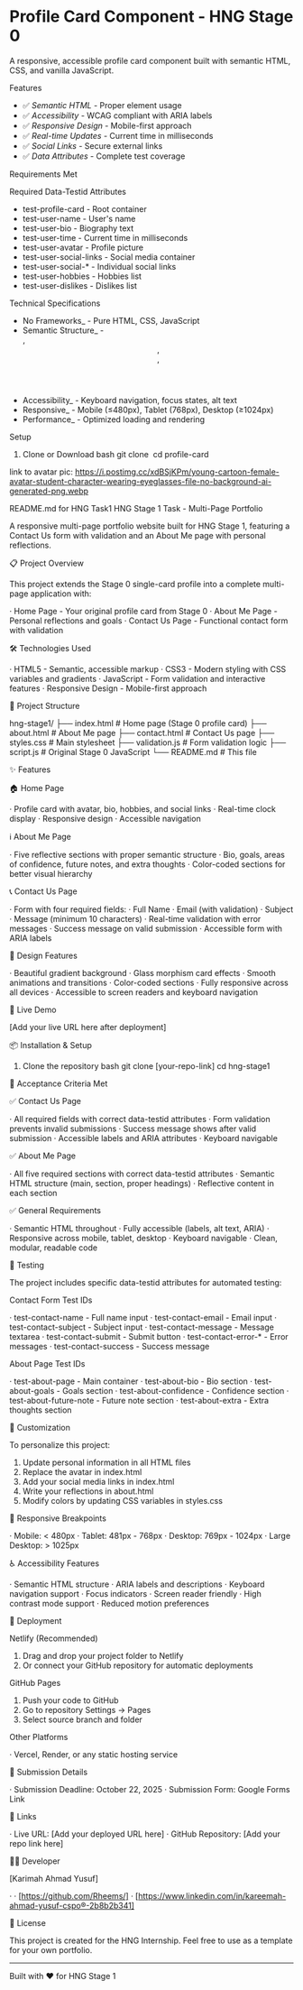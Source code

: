 # Profile Card Component - HNG Stage 0

A responsive, accessible profile card component built with semantic HTML, CSS, and vanilla JavaScript.

Features

- ✅ _Semantic HTML_ - Proper element usage
- ✅ _Accessibility_ - WCAG compliant with ARIA labels
- ✅ _Responsive Design_ - Mobile-first approach
- ✅ _Real-time Updates_ - Current time in milliseconds
- ✅ _Social Links_ - Secure external links
- ✅ _Data Attributes_ - Complete test coverage

Requirements Met

Required Data-Testid Attributes

- test-profile-card - Root container
- test-user-name - User's name
- test-user-bio - Biography text
- test-user-time - Current time in milliseconds
- test-user-avatar - Profile picture
- test-user-social-links - Social media container
- test-user-social-\* - Individual social links
- test-user-hobbies - Hobbies list
- test-user-dislikes - Dislikes list

Technical Specifications

- No Frameworks\_ - Pure HTML, CSS, JavaScript
- Semantic Structure\_ - <article>, <header>, <section>, <nav>
- Accessibility\_ - Keyboard navigation, focus states, alt text
- Responsive\_ - Mobile (≤480px), Tablet (768px), Desktop (≥1024px)
- Performance\_ - Optimized loading and rendering

Setup

1. Clone or Download
   bash
   git clone <repository-url>
    cd profile-card

link to avatar pic: https://i.postimg.cc/xdBSjKPm/young-cartoon-female-avatar-student-character-wearing-eyeglasses-file-no-background-ai-generated-png.webp

README.md for HNG Task1
HNG Stage 1 Task - Multi-Page Portfolio

A responsive multi-page portfolio website built for HNG Stage 1, featuring a Contact Us form with validation and an About Me page with personal reflections.

📋 Project Overview

This project extends the Stage 0 single-card profile into a complete multi-page application with:

· Home Page - Your original profile card from Stage 0
· About Me Page - Personal reflections and goals
· Contact Us Page - Functional contact form with validation

🛠 Technologies Used

· HTML5 - Semantic, accessible markup
· CSS3 - Modern styling with CSS variables and gradients
· JavaScript - Form validation and interactive features
· Responsive Design - Mobile-first approach

📁 Project Structure

hng-stage1/
├── index.html # Home page (Stage 0 profile card)
├── about.html # About Me page
├── contact.html # Contact Us page
├── styles.css # Main stylesheet
├── validation.js # Form validation logic
├── script.js # Original Stage 0 JavaScript
└── README.md # This file

✨ Features

🏠 Home Page

· Profile card with avatar, bio, hobbies, and social links
· Real-time clock display
· Responsive design
· Accessible navigation

ℹ About Me Page

· Five reflective sections with proper semantic structure
· Bio, goals, areas of confidence, future notes, and extra thoughts
· Color-coded sections for better visual hierarchy

📞 Contact Us Page

· Form with four required fields:
· Full Name
· Email (with validation)
· Subject
· Message (minimum 10 characters)
· Real-time validation with error messages
· Success message on valid submission
· Accessible form with ARIA labels

🎨 Design Features

· Beautiful gradient background
· Glass morphism card effects
· Smooth animations and transitions
· Color-coded sections
· Fully responsive across all devices
· Accessible to screen readers and keyboard navigation

🚀 Live Demo

[Add your live URL here after deployment]

📦 Installation & Setup

1. Clone the repository
   bash
   git clone [your-repo-link]
   cd hng-stage1

🎯 Acceptance Criteria Met

✅ Contact Us Page

· All required fields with correct data-testid attributes
· Form validation prevents invalid submissions
· Success message shows after valid submission
· Accessible labels and ARIA attributes
· Keyboard navigable

✅ About Me Page

· All five required sections with correct data-testid attributes
· Semantic HTML structure (main, section, proper headings)
· Reflective content in each section

✅ General Requirements

· Semantic HTML throughout
· Fully accessible (labels, alt text, ARIA)
· Responsive across mobile, tablet, desktop
· Keyboard navigable
· Clean, modular, readable code

🧪 Testing

The project includes specific data-testid attributes for automated testing:

Contact Form Test IDs

· test-contact-name - Full name input
· test-contact-email - Email input
· test-contact-subject - Subject input
· test-contact-message - Message textarea
· test-contact-submit - Submit button
· test-contact-error-\* - Error messages
· test-contact-success - Success message

About Page Test IDs

· test-about-page - Main container
· test-about-bio - Bio section
· test-about-goals - Goals section
· test-about-confidence - Confidence section
· test-about-future-note - Future note section
· test-about-extra - Extra thoughts section

🎨 Customization

To personalize this project:

1. Update personal information in all HTML files
2. Replace the avatar in index.html
3. Add your social media links in index.html
4. Write your reflections in about.html
5. Modify colors by updating CSS variables in styles.css

📱 Responsive Breakpoints

· Mobile: < 480px
· Tablet: 481px - 768px
· Desktop: 769px - 1024px
· Large Desktop: > 1025px

♿ Accessibility Features

· Semantic HTML structure
· ARIA labels and descriptions
· Keyboard navigation support
· Focus indicators
· Screen reader friendly
· High contrast mode support
· Reduced motion preferences

🚀 Deployment

Netlify (Recommended)

1. Drag and drop your project folder to Netlify
2. Or connect your GitHub repository for automatic deployments

GitHub Pages

1. Push your code to GitHub
2. Go to repository Settings → Pages
3. Select source branch and folder

Other Platforms

· Vercel, Render, or any static hosting service

📅 Submission Details

· Submission Deadline: October 22, 2025
· Submission Form: Google Forms Link

🔗 Links

· Live URL: [Add your deployed URL here]
· GitHub Repository: [Add your repo link here]

👨‍💻 Developer

[Karimah Ahmad Yusuf]

·
· [https://github.com/Rheems/]
· [https://www.linkedin.com/in/kareemah-ahmad-yusuf-cspo®-2b8b2b341]

📄 License

This project is created for the HNG Internship. Feel free to use as a template for your own portfolio.

---

Built with ❤ for HNG Stage 1
